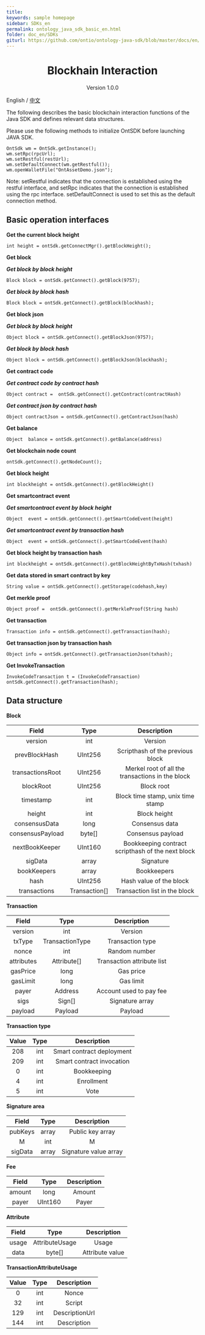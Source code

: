 ```yaml
---
title:
keywords: sample homepage
sidebar: SDKs_en
permalink: ontology_java_sdk_basic_en.html
folder: doc_en/SDKs
giturl: https://github.com/ontio/ontology-java-sdk/blob/master/docs/en/basic.md
---
```


<h1 align="center"> Blockhain Interaction </h1>

<p align="center" class="version">Version 1.0.0 </p>

English / [中文](./ontology_java_sdk_basic_zh.html)


The following describes the basic blockchain interaction functions of the Java SDK and defines relevant data structures.

Please use the following methods to initialize OntSDK before launching JAVA SDK.


```
OntSdk wm = OntSdk.getInstance();
wm.setRpc(rpcUrl);
wm.setRestful(restUrl);
wm.setDefaultConnect(wm.getRestful());
wm.openWalletFile("OntAssetDemo.json");
```

Note: setRestful indicates that the connection is established using the restful interface, and setRpc indicates that the connection is established using the rpc interface. setDefaultConnect is used to set this as the default connection method.


## Basic operation interfaces


**Get the current block height**
```
int height = ontSdk.getConnectMgr().getBlockHeight();
```

**Get block**

***Get block by block height***
```
Block block = ontSdk.getConnect().getBlock(9757);
```

***Get block by block hash***
```
Block block = ontSdk.getConnect().getBlock(blockhash);
```

**Get block json**


***Get block by block height***
```
Object block = ontSdk.getConnect().getBlockJson(9757);
```

***Get block by block hash***

```
Object block = ontSdk.getConnect().getBlockJson(blockhash);
```

**Get contract code**

***Get contract code by contract hash***
```
Object contract =  ontSdk.getConnect().getContract(contractHash)
```

***Get contract json  by contract hash***
```
Object contractJson = ontSdk.getConnect().getContractJson(hash)
```

**Get balance**
```
Object  balance = ontSdk.getConnect().getBalance(address)
```

**Get blockchain node count**
```
ontSdk.getConnect().getNodeCount();
```

**Get block height**

```
int blockheight = ontSdk.getConnect().getBlockHeight()
```

**Get smartcontract event**

***Get smartcontract event by block height***
```
Object  event = ontSdk.getConnect().getSmartCodeEvent(height)
```

***Get smartcontract event by transaction hash***
```
Object  event = ontSdk.getConnect().getSmartCodeEvent(hash)
```

**Get block height by transaction hash**
```
int blockheight = ontSdk.getConnect().getBlockHeightByTxHash(txhash)
```

**Get data stored in smart contract by key**
```
String value = ontSdk.getConnect().getStorage(codehash,key)
```

**Get merkle proof**
```
Object proof =  ontSdk.getConnect().getMerkleProof(String hash)
```

**Get transaction**
```
Transaction info = ontSdk.getConnect().getTransaction(hash);
```

**Get transaction json by transaction hash**
```
Object info = ontSdk.getConnect().getTransactionJson(txhash);
```

**Get InvokeTransaction**
```
InvokeCodeTransaction t = (InvokeCodeTransaction) ontSdk.getConnect().getTransaction(hash);
```

## Data structure

**Block**

| Field     |     Type |   Description   |
| :--------------: | :--------:| :------: |
|    version|   int|  Version  |
|    prevBlockHash|   UInt256|  Scripthash of the previous block|
|    transactionsRoot|   UInt256|  Merkel root of all the transactions in the block|
|    blockRoot|   UInt256| Block root|
|    timestamp|   int| Block time stamp, unix time stamp|
|    height|   int|  Block height |
|    consensusData|   long |  Consensus data |
|    consensusPayload|   byte[] |  Consensus payload |
|    nextBookKeeper|   UInt160 |  Bookkeeping contract scripthash of the next block |
|    sigData|   array|  Signature |
|    bookKeepers|   array|  Bookkeepers |
|    hash|   UInt256 |  Hash value of the block |
|    transactions|   Transaction[] |  Transaction list in the block |


**Transaction**

| Field     |     Type |   Description   |
| :--------------: | :--------:| :------: |
|    version|   int|  Version  |
|    txType|   TransactionType|Transaction type|
|    nonce|   int |  Random number|
|    attributes|   Attribute[]|  Transaction attribute list |
| gasPrice|  long |  Gas price|
| gasLimit|  long |  Gas limit|
|    payer|   Address |  Account used to pay fee|
|    sigs|   Sign[]|   Signature array  |
|    payload| Payload |  Payload  |


**Transaction type**

| Value     |     Type |   Description   |
| :--------------: | :--------:| :------: |
|    208|   int |  Smart contract deployment |
|    209|   int | Smart contract invocation |
|      0|   int |        Bookkeeping  |
|      4|   int |     Enrollment       |
|      5|   int |     Vote |

**Signature area**

| Field     |     Type |   Description   |
| :--------------: | :--------:| :------: |
|    pubKeys|   array |  Public key array|
|    M|   int | M |
|    sigData|   array | Signature value array |


**Fee**

| Field     |     Type |   Description   |
| :--------------: | :--------:| :------: |
|    amount|   long|  Amount|
|    payer|   UInt160 | Payer |

**Attribute**

| Field    |     Type |   Description   |
| :--------------: | :--------:| :------: |
|    usage |   AttributeUsage |  Usage|
|    data|   byte[] | Attribute value |


**TransactionAttributeUsage**

| Value     |     Type |   Description   |
| :--------------: | :--------:| :------: |
|    0  |   int|  Nonce|
|    32 |   int | Script |
|    129|   int | DescriptionUrl |
|    144|   int | Description |
